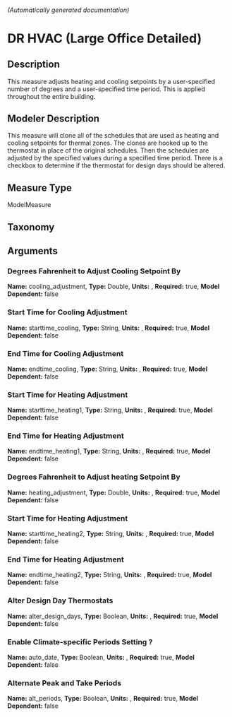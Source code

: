 

###### (Automatically generated documentation)

# DR HVAC (Large Office Detailed)

## Description
This measure adjusts heating and cooling setpoints by a user-specified number of degrees and a user-specified time period. This is applied throughout the entire building.

## Modeler Description
This measure will clone all of the schedules that are used as heating and cooling setpoints for thermal zones. The clones are hooked up to the thermostat in place of the original schedules. Then the schedules are adjusted by the specified values during a specified time period. There is a checkbox to determine if the thermostat for design days should be altered.

## Measure Type
ModelMeasure

## Taxonomy


## Arguments


### Degrees Fahrenheit to Adjust Cooling Setpoint By

**Name:** cooling_adjustment,
**Type:** Double,
**Units:** ,
**Required:** true,
**Model Dependent:** false

### Start Time for Cooling Adjustment

**Name:** starttime_cooling,
**Type:** String,
**Units:** ,
**Required:** true,
**Model Dependent:** false

### End Time for Cooling Adjustment

**Name:** endtime_cooling,
**Type:** String,
**Units:** ,
**Required:** true,
**Model Dependent:** false

### Start Time for Heating Adjustment

**Name:** starttime_heating1,
**Type:** String,
**Units:** ,
**Required:** true,
**Model Dependent:** false

### End Time for Heating Adjustment

**Name:** endtime_heating1,
**Type:** String,
**Units:** ,
**Required:** true,
**Model Dependent:** false

### Degrees Fahrenheit to Adjust heating Setpoint By

**Name:** heating_adjustment,
**Type:** Double,
**Units:** ,
**Required:** true,
**Model Dependent:** false

### Start Time for Heating Adjustment

**Name:** starttime_heating2,
**Type:** String,
**Units:** ,
**Required:** true,
**Model Dependent:** false

### End Time for Heating Adjustment

**Name:** endtime_heating2,
**Type:** String,
**Units:** ,
**Required:** true,
**Model Dependent:** false

### Alter Design Day Thermostats

**Name:** alter_design_days,
**Type:** Boolean,
**Units:** ,
**Required:** true,
**Model Dependent:** false

### Enable Climate-specific Periods Setting ?

**Name:** auto_date,
**Type:** Boolean,
**Units:** ,
**Required:** true,
**Model Dependent:** false

### Alternate Peak and Take Periods

**Name:** alt_periods,
**Type:** Boolean,
**Units:** ,
**Required:** true,
**Model Dependent:** false




